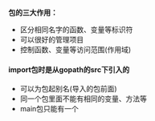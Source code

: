 **包的三大作用：**
- 区分相同名字的函数、变量等标识符
- 可以很好的管理项目
- 控制函数、变量等访问范围(作用域)


#### import包时是从gopath的src下引入的
- 可以为包起别名(导入的包前面)
- 同一个包里面不能有相同的变量、方法等
- main包只能有一个
